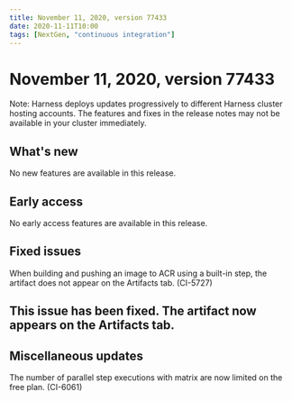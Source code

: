 ```yaml
---
title: November 11, 2020, version 77433
date: 2020-11-11T10:00
tags: [NextGen, "continuous integration"]
---
```


# November 11, 2020, version 77433

Note: Harness deploys updates progressively to different Harness cluster hosting accounts. The features and fixes in the release notes may not be available in your cluster immediately.

## What's new

No new features are available in this release.

## Early access

No early access features are available in this release.

## Fixed issues

When building and pushing an image to ACR using a built-in step, the artifact does not appear on the Artifacts tab. (CI-5727)

## This issue has been fixed. The artifact now appears on the Artifacts tab.

## Miscellaneous updates

The number of parallel step executions with matrix are now limited on the free plan. (CI-6061)
